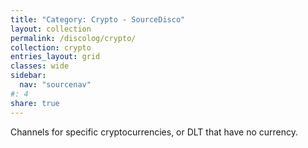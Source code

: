 ```yaml
---
title: "Category: Crypto - SourceDisco"
layout: collection
permalink: /discolog/crypto/
collection: crypto
entries_layout: grid
classes: wide
sidebar:
  nav: "sourcenav" 
#: 4
share: true
---
```


Channels for specific cryptocurrencies, or DLT that have no currency.